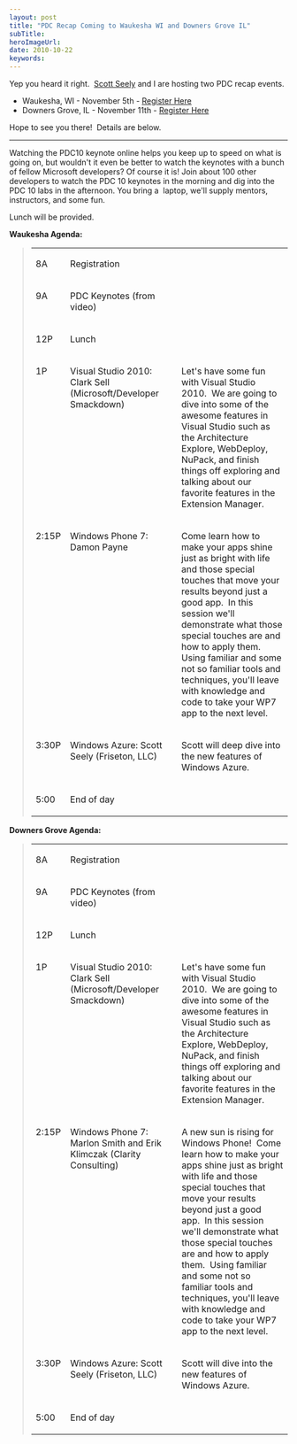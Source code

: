 ```yaml
---
layout: post 
title: "PDC Recap Coming to Waukesha WI and Downers Grove IL"
subTitle: 
heroImageUrl: 
date: 2010-10-22
keywords: 
---
```


Yep you heard it right.&#160; [Scott Seely](http://twitter.com/sseely) and I are hosting two PDC recap events.

*   Waukesha, WI - November 5th - [Register Here](http://bit.ly/pdcWaukesha)
*   Downers Grove, IL - November 11th - [Register Here](http://bit.ly/pdcDownersGrove)  

Hope to see you there!&#160; Details are below.

* * *

Watching the PDC10 keynote online helps you keep up to speed on what is going on, but wouldn't it even be better to watch the keynotes with a bunch of fellow Microsoft developers? Of course it is! Join about 100 other developers to watch the PDC 10 keynotes in the morning and dig into the PDC 10 labs in the afternoon. You bring a&#160; laptop, we'll supply mentors, instructors, and some fun. 

Lunch will be provided.

**Waukesha Agenda:**
  > <table border="0" cellspacing="0" cellpadding="0"><tbody>       <tr>         <td valign="top" width="51">           
> 
> 8A
>          </td>          <td valign="top" width="360">           
> 
> Registration
>          </td>          <td valign="top" width="813">&nbsp;</td>       </tr>        <tr>         <td valign="top" width="51">           
> 
> 9A
>          </td>          <td valign="top" width="360">           
> 
> PDC Keynotes (from video)
>          </td>          <td valign="top" width="813">&nbsp;</td>       </tr>        <tr>         <td valign="top" width="51">           
> 
> 12P
>          </td>          <td valign="top" width="360">           
> 
> Lunch
>          </td>          <td valign="top" width="813">&nbsp;</td>       </tr>        <tr>         <td valign="top" width="51">           
> 
> 1P
>          </td>          <td valign="top" width="360">           
> 
> Visual Studio 2010: Clark Sell (Microsoft/Developer Smackdown)
>          </td>          <td valign="top" width="813">           
> 
> Let's have some fun with Visual Studio 2010.&#160; We are going to dive into some of the awesome features in Visual Studio such as the Architecture Explore, WebDeploy, NuPack, and finish things off exploring and talking about our favorite features in the Extension Manager.
>          </td>       </tr>        <tr>         <td valign="top" width="51">           
> 
> 2:15P
>          </td>          <td valign="top" width="360">           
> 
> Windows Phone 7: Damon Payne
>          </td>          <td valign="top" width="813">           
> 
> Come learn how to make your apps shine just as bright with life and those special touches that move your results beyond just a good app.&#160; In this session we'll demonstrate what those special touches are and how to apply them.&#160; Using familiar and some not so familiar tools and techniques, you'll leave with knowledge and code to take your WP7 app to the next level.
>          </td>       </tr>        <tr>         <td valign="top" width="51">           
> 
> 3:30P
>          </td>          <td valign="top" width="360">           
> 
> Windows Azure: Scott Seely (Friseton, LLC)
>          </td>          <td valign="top" width="813">           
> 
> Scott will deep dive into the new features of Windows Azure. 
>          </td>       </tr>        <tr>         <td valign="top" width="51">           
> 
> 5:00
>          </td>          <td valign="top" width="360">           
> 
> End of day
>          </td>          <td valign="top" width="813">&nbsp;</td>       </tr>     </tbody></table>  

**Downers Grove Agenda:**
  > <table border="0" cellspacing="0" cellpadding="0"><tbody>       <tr>         <td valign="top" width="53">           
> 
> 8A
>          </td>          <td valign="top" width="362">           
> 
> Registration
>          </td>          <td valign="top" width="809">&nbsp;</td>       </tr>        <tr>         <td valign="top" width="53">           
> 
> 9A
>          </td>          <td valign="top" width="362">           
> 
> PDC Keynotes (from video)
>          </td>          <td valign="top" width="809">&nbsp;</td>       </tr>        <tr>         <td valign="top" width="53">           
> 
> 12P
>          </td>          <td valign="top" width="362">           
> 
> Lunch
>          </td>          <td valign="top" width="809">&nbsp;</td>       </tr>        <tr>         <td valign="top" width="53">           
> 
> 1P
>          </td>          <td valign="top" width="362">           
> 
> Visual Studio 2010: Clark Sell (Microsoft/Developer Smackdown)
>          </td>          <td valign="top" width="809">           
> 
> Let's have some fun with Visual Studio 2010.&#160; We are going to dive into some of the awesome features in Visual Studio such as the Architecture Explore, WebDeploy, NuPack, and finish things off exploring and talking about our favorite features in the Extension Manager.
>          </td>       </tr>        <tr>         <td valign="top" width="53">           
> 
> 2:15P
>          </td>          <td valign="top" width="362">           
> 
> Windows Phone 7: Marlon Smith and Erik Klimczak (Clarity Consulting)
>          </td>          <td valign="top" width="809">           
> 
> A new sun is rising for Windows Phone!&#160; Come learn how to make your apps shine just as bright with life and those special touches that move your results beyond just a good app.&#160; In this session we'll demonstrate what those special touches are and how to apply them.&#160; Using familiar and some not so familiar tools and techniques, you'll leave with knowledge and code to take your WP7 app to the next level.
>          </td>       </tr>        <tr>         <td valign="top" width="53">           
> 
> 3:30P
>          </td>          <td valign="top" width="362">           
> 
> Windows Azure: Scott Seely (Friseton, LLC)
>          </td>          <td valign="top" width="809">           
> 
> Scott will dive into the new features of Windows Azure. 
>          </td>       </tr>        <tr>         <td valign="top" width="53">           
> 
> 5:00
>          </td>          <td valign="top" width="362">           
> 
> End of day
>          </td>          <td valign="top" width="809">&nbsp;</td>       </tr>     </tbody></table>